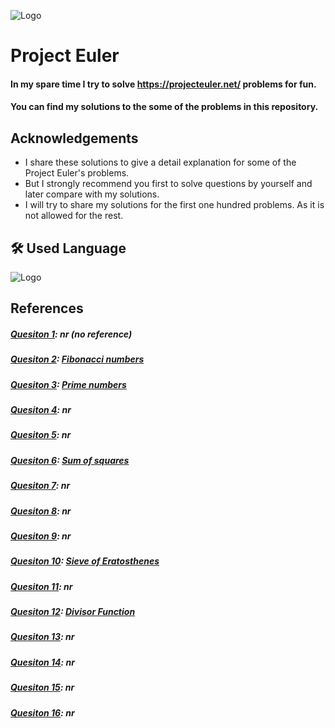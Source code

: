
![Logo](https://projecteuler.net/images/clipart/euler_portrait.png)


# Project Euler

#### In my spare time I try to solve https://projecteuler.net/ problems for fun. 
#### You can find my solutions to the some of the problems in this repository. 
## Acknowledgements

* I share these solutions to give a detail explanation for some of the Project Euler's problems. 
* But I strongly recommend you first to solve questions by yourself and later compare with my solutions.
* I will try to share my solutions for the first one hundred problems. As it is not allowed for the rest.

## 🛠 Used Language
![Logo](https://www.python.org/static/img/python-logo.png)

## References
##### [Quesiton 1](https://github.com/mstft/ProjectEuler/blob/master/Question_1.py): nr (no reference)
##### [Quesiton 2](https://github.com/mstft/ProjectEuler/blob/master/Question_2.py): [Fibonacci numbers](https://en.wikipedia.org/wiki/Fibonacci_number)
##### [Quesiton 3](https://github.com/mstft/ProjectEuler/blob/master/Question_3.py): [Prime numbers](https://en.wikipedia.org/wiki/Prime_number)
##### [Quesiton 4](https://github.com/mstft/ProjectEuler/blob/master/Question_4.py): nr
##### [Quesiton 5](https://github.com/mstft/ProjectEuler/blob/master/Question_5.py): nr
##### [Quesiton 6](https://github.com/mstft/ProjectEuler/blob/master/Question_6.py): [Sum of squares](https://www.cuemath.com/algebra/sum-of-squares/)
##### [Quesiton 7](https://github.com/mstft/ProjectEuler/blob/master/Question_7.py): nr
##### [Quesiton 8](https://github.com/mstft/ProjectEuler/blob/master/Question_8.py): nr
##### [Quesiton 9](https://github.com/mstft/ProjectEuler/blob/master/Question_9.py): nr
##### [Quesiton 10](https://github.com/mstft/ProjectEuler/blob/master/Question_10.py): [Sieve of Eratosthenes](https://en.wikipedia.org/wiki/Sieve_of_Eratosthenes)
##### [Quesiton 11](https://github.com/mstft/ProjectEuler/blob/master/Question_11.py): nr
##### [Quesiton 12](https://github.com/mstft/ProjectEuler/blob/master/Question_12.py): [Divisor Function](https://en.wikipedia.org/wiki/Divisor_function)
##### [Quesiton 13](https://github.com/mstft/ProjectEuler/blob/master/Question_13.py): nr
##### [Quesiton 14](https://github.com/mstft/ProjectEuler/blob/master/Question_14.py): nr
##### [Quesiton 15](https://github.com/mstft/ProjectEuler/blob/master/Question_15.py): nr
##### [Quesiton 16](https://github.com/mstft/ProjectEuler/blob/master/Question_16.py): nr